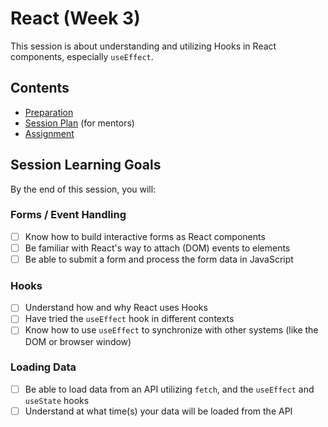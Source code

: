 # React (Week 3)

This session is about understanding and utilizing Hooks in React components, especially `useEffect`.

## Contents

- [Preparation](./preparation.md)
- [Session Plan](./session-plan.md) (for mentors)
- [Assignment](./assignment.md)

## Session Learning Goals

By the end of this session, you will:

### Forms / Event Handling
- [ ] Know how to build interactive forms as React components
- [ ] Be familiar with React's way to attach (DOM) events to elements
- [ ] Be able to submit a form and process the form data in JavaScript

### Hooks
- [ ] Understand how and why React uses Hooks
- [ ] Have tried the `useEffect` hook in different contexts
- [ ] Know how to use `useEffect` to synchronize with other systems (like the DOM or browser window)

### Loading Data
- [ ] Be able to load data from an API utilizing `fetch`, and the `useEffect` and `useState` hooks
- [ ] Understand at what time(s) your data will be loaded from the API
